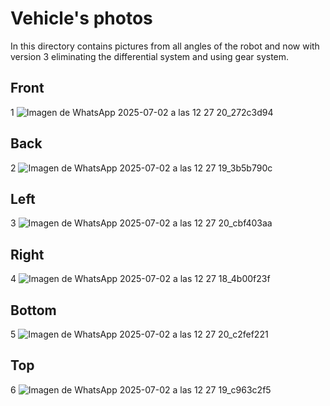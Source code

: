 Vehicle's photos
====

In this directory contains pictures from all angles of the robot and now with version 3 eliminating the differential system and using gear system.

## Front
1 ![Imagen de WhatsApp 2025-07-02 a las 12 27 20_272c3d94](https://github.com/user-attachments/assets/27a3101d-cd82-40f8-9c1a-602cebcd4ec5)


## Back
2 ![Imagen de WhatsApp 2025-07-02 a las 12 27 19_3b5b790c](https://github.com/user-attachments/assets/722b2757-e412-41c8-8f51-462ab39514a2)


## Left
3 ![Imagen de WhatsApp 2025-07-02 a las 12 27 20_cbf403aa](https://github.com/user-attachments/assets/ca9dfb99-d9c5-4171-be88-1edb09523f94)


## Right
4 ![Imagen de WhatsApp 2025-07-02 a las 12 27 18_4b00f23f](https://github.com/user-attachments/assets/0b823c14-99e2-4c40-a28a-39906e7861bc)


## Bottom
5 ![Imagen de WhatsApp 2025-07-02 a las 12 27 20_c2fef221](https://github.com/user-attachments/assets/fe118f32-465e-46fa-96d9-eedacfdf1ced)


## Top
6 ![Imagen de WhatsApp 2025-07-02 a las 12 27 19_c963c2f5](https://github.com/user-attachments/assets/cb2e1cf0-a99c-4d73-a35f-18fec1e7a2ee)



